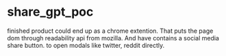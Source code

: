 # share_gpt_poc
finished product could end up as a chrome extention. That puts the page dom through readability api from mozilla. And have contains a social media share button. to open modals like twitter, reddit directly. 
